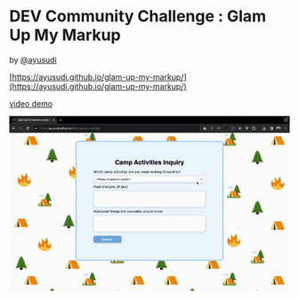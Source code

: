 # DEV Community Challenge : Glam Up My Markup 

by [@ayusudi](https://github.com/ayusudi)

[https://ayusudi.github.io/glam-up-my-markup/](https://ayusudi.github.io/glam-up-my-markup/)

[video demo](./demo/video.mp4)  


![video demo](./demo/video.gif)